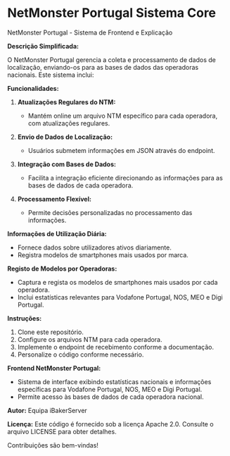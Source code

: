 # NetMonster Portugal Sistema Core

NetMonster Portugal - Sistema de Frontend e Explicação

**Descrição Simplificada:**

O NetMonster Portugal gerencia a coleta e processamento de dados de localização, enviando-os para as bases de dados das operadoras nacionais. Este sistema inclui:

**Funcionalidades:**

1. **Atualizações Regulares do NTM:**
   - Mantém online um arquivo NTM específico para cada operadora, com atualizações regulares.

2. **Envio de Dados de Localização:**
   - Usuários submetem informações em JSON através do endpoint.

3. **Integração com Bases de Dados:**
   - Facilita a integração eficiente direcionando as informações para as bases de dados de cada operadora.

4. **Processamento Flexível:**
   - Permite decisões personalizadas no processamento das informações.

**Informações de Utilização Diária:**

   - Fornece dados sobre utilizadores ativos diariamente.
   - Registra modelos de smartphones mais usados por marca.

**Registo de Modelos por Operadoras:**

   - Captura e regista os modelos de smartphones mais usados por cada operadora.
   - Inclui estatísticas relevantes para Vodafone Portugal, NOS, MEO e Digi Portugal.

**Instruções:**

1. Clone este repositório.
2. Configure os arquivos NTM para cada operadora.
3. Implemente o endpoint de recebimento conforme a documentação.
4. Personalize o código conforme necessário.

**Frontend NetMonster Portugal:**
   - Sistema de interface exibindo estatísticas nacionais e informações específicas para Vodafone Portugal, NOS, MEO e Digi Portugal.
   - Permite acesso às bases de dados de cada operadora nacional.

**Autor:** Equipa iBakerServer

**Licença:** Este código é fornecido sob a licença Apache 2.0. Consulte o arquivo LICENSE para obter detalhes.

Contribuições são bem-vindas!

